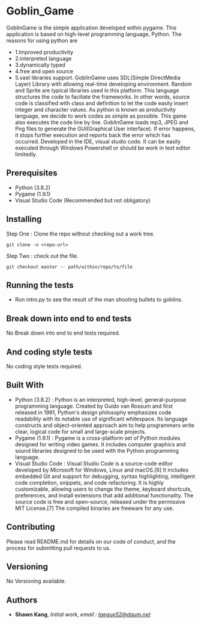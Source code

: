 # Goblin_Game

 GoblinGame is the simple application developed within pygame. This application is based on high-level programming language, Python. The reasons for using python are 
* 1.Improved productivity
* 2.interpreted language
* 3.dynamically typed
* 4.free and open source
* 5.vast libraries support.
 GoblinGame uses SDL(Simple DirectMedia Layer) Library with allowing real-time developing environment. Random and Sprite are typical libraries used in this platform. This language structures the code to faciliate the frameworks. In other words, source code is classified with class and definition to let the code easily insert integer and character values. As python is known as productivity language, we decide to work codes as simple as possible. This game also executes the code line by line. GoblinGame loads mp3, JPEG and Png files to generate the GUI(Graphical User interface). If error happens, it stops further execution and reports back the error which has occurred. Developed in the IDE, visual studio code. It can be easily executed through Windows Powershell or should be work in text editor limitedly.

## Prerequisites

* Python (3.8.2)
* Pygame (1.9.1)
* Visual Studio Code (Recommended but not obligatory)

## Installing

Step One : Clone the repo without checking out a work tree.
```
git clone -n <repo-url>
```
Step Two : check out the file.
```
git checkout master -- path/within/repo/to/file
```

## Running the tests

* Run intro.py to see the result of the man shooting bullets to goblins.

## Break down into end to end tests

No Break down into end to end tests required.

## And coding style tests

No coding style tests required.

## Built With

* Python (3.8.2) : Python is an interpreted, high-level, general-purpose programming language. Created by Guido van Rossum and first released in 1991, Python's design philosophy emphasizes code readability with its notable use of significant whitespace. Its language constructs and object-oriented approach aim to help programmers write clear, logical code for small and large-scale projects.
* Pygame (1.9.1) : Pygame is a cross-platform set of Python modules designed for writing video games. It includes computer graphics and sound libraries designed to be used with the Python programming language.
* Visual Studio Code : Visual Studio Code is a source-code editor developed by Microsoft for Windows, Linux and macOS.[6] It includes embedded Git and support for debugging, syntax highlighting, intelligent code completion, snippets, and code refactoring. It is highly customizable, allowing users to change the theme, keyboard shortcuts, preferences, and install extensions that add additional functionality. The source code is free and open-source, released under the permissive MIT License.[7] The compiled binaries are freeware for any use.

## Contributing

Please read README.md for details on our code of conduct, and the process for submitting pull requests to us.

## Versioning

No Versioning available.

## Authors

* **Shawn Kang**,  *Initial work*,  *email : taegue52@daum.net*
